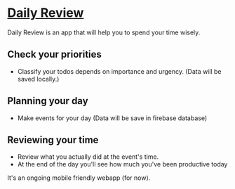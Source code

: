 # [Daily Review](https://dailyreview-7e684.web.app/)

Daily Review is an app that will help you to spend your time wisely.


## Check your priorities
- Classify your todos depends on importance and urgency.
   (Data will be saved locally.)


## Planning your day

- Make events for your day
  (Data will be save in firebase database)


## Reviewing your time

- Review what you actually did at the event's time.
- At the end of the day you'll see how much you've been productive today




It's an ongoing mobile friendly webapp (for now).

